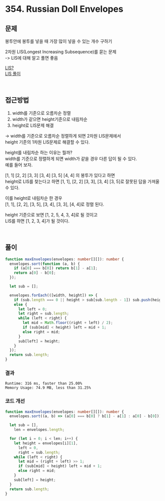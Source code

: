 # 354. Russian Doll Envelopes

## 문제

봉투안에 봉투를 넣을 때 가장 많이 넣을 수 있는 개수 구하기<br>

2차원 LIS(Longest Increasing Subsequence)를 묻는 문제<br>
-> LIS에 대해 알고 풀면 좋음

[LIS?](https://leetcode.com/problems/longest-increasing-subsequence/)<br>
[LIS 풀이](./300.%20Longest%20Increasing%20Subsequence.md)

<br>

## 접근방법

1. width를 기준으로 오름차순 정렬
2. width가 같으면 height기준으로 내림차순
3. height로 LIS문제 해결

-> width를 기준으로 오름차순 정렬하게 되면 2차원 LIS문제에서 <br>
height 기준의 1차원 LIS문제로 해결할 수 있다.<br>

height를 내림차순 하는 이유는 뭘까?<br>
width를 기준으로 정렬하게 되면 width가 같을 경우 다른 답이 될 수 있다.<br>
예를 들어 보자.

[1, 1] [2, 2] [3, 3] [3, 4] [3, 5] [4, 4] 의 봉투가 있다고 하면<br>
height로 LIS를 찾는다고 하면 [1, 1], [2, 2] [3, 3], [3, 4] [3, 5]로 잘못된 답을 가져울 수 있다.<br>

이를 height로 내림차순 한 경우<br>
[1, 1], [2, 2], [3, 5], [3, 4], [3, 3], [4, 4]로 정렬 된다.

height 기준으로 보면 [1, 2, 5, 4, 3, 4]로 될 것이고<br>
LIS를 하면 [1, 2, 3, 4]가 될 것이다.

<br>

## 풀이

```typescript
function maxEnvelopes(envelopes: number[][]): number {
  envelopes.sort(function (a, b) {
    if (a[0] === b[0]) return b[1] - a[1];
    return a[0] - b[0];
  });

  let sub = [];

  envelopes.forEach(([width, height]) => {
    if (sub.length === 0 || height > sub[sub.length - 1]) sub.push(height);
    else {
      let left = 0;
      let right = sub.length;
      while (left < right) {
        let mid = Math.floor((right + left) / 2);
        if (sub[mid] < height) left = mid + 1;
        else right = mid;
      }
      sub[left] = height;
    }
  });
  return sub.length;
}
```

### 결과

```
Runtime: 316 ms, faster than 25.00%
Memory Usage: 74.9 MB, less than 31.25%
```

### 코드 개선

```typescript
function maxEnvelopes(envelopes: number[][]): number {
  envelopes.sort((a, b) => (a[0] === b[0] ? b[1] - a[1] : a[0] - b[0]));

  let sub = [],
    len = envelopes.length;

  for (let i = 0; i < len; i++) {
    let height = envelopes[i][1],
      left = 0,
      right = sub.length;
    while (left < right) {
      let mid = (right + left) >> 1;
      if (sub[mid] < height) left = mid + 1;
      else right = mid;
    }
    sub[left] = height;
  }
  return sub.length;
}
```
